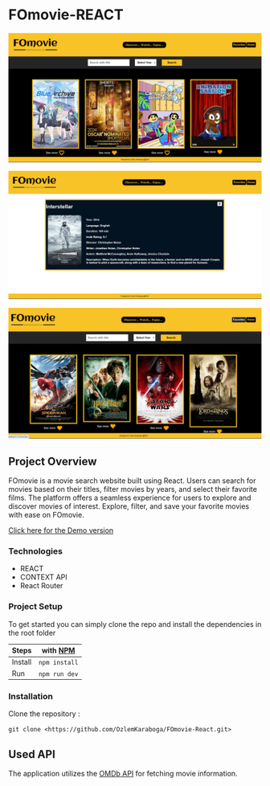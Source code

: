 # FOmovie-REACT

![Homepage](src/assets/image1.png)

![Detail page](src/assets/image2.png)

![Favorites](src/assets/image3.png)

## Project Overview

FOmovie is a movie search website built using React. Users can search for movies based on their titles, filter movies by years, and select their favorite films. The platform offers a seamless experience for users to explore and discover movies of interest. Explore, filter, and save your favorite movies with ease on FOmovie.

[Click here for the Demo version](https://transcendent-daffodil-94ac9c.netlify.app/)

### Technologies

- REACT
- CONTEXT API
- React Router

### Project Setup

To get started you can simply clone the repo and install the dependencies in the root folder

| Steps   |with [NPM](https://www.npmjs.com/) |
| ------- | --------------------------------- |
| Install |`npm install`                      |
| Run     |`npm run dev`                      |

### Installation

 Clone the repository :

```
git clone <https://github.com/OzlemKaraboga/FOmovie-React.git>
```

## Used API

The application utilizes the [OMDb API](https://www.omdbapi.com) for fetching movie information.
